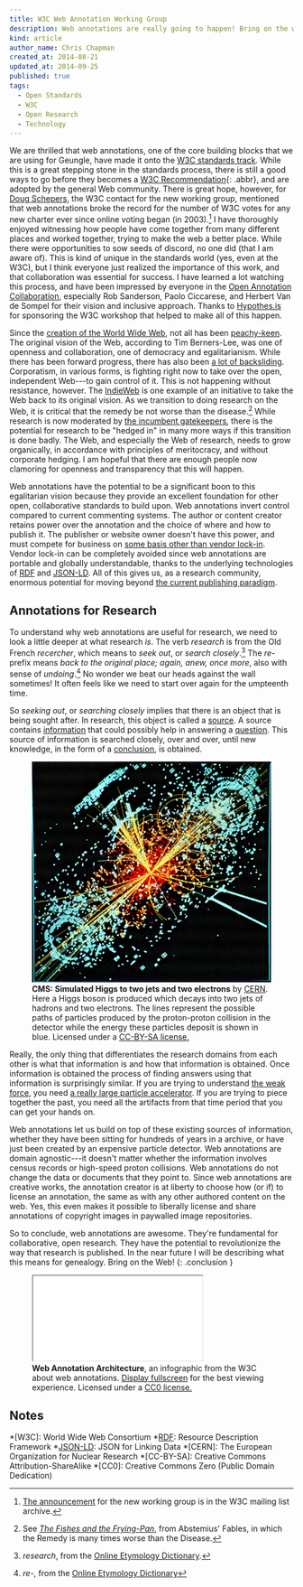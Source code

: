 ```yaml
---
title: W3C Web Annotation Working Group
description: Web annotations are really going to happen! Bring on the web.
kind: article
author_name: Chris Chapman
created_at: 2014-08-21
updated_at: 2014-09-25
published: true
tags:
  - Open Standards
  - W3C
  - Open Research
  - Technology
---
```


We are thrilled that web annotations, one of the core building blocks that we
are using for Geungle, have made it onto the [W3C standards
track][w3c-annotation]. While this is a great stepping stone in the standards
process, there is still a good ways to go before they becomes a [W3C
Recommendation][w3c-rec]{: .abbr}, and are adopted by the general Web
community.  There is great hope, however, for [Doug Schepers][shepazu], the W3C
contact for the new working group, mentioned that web annotations broke the
record for the number of W3C votes for any new charter ever since online voting
began (in <span class="oldstyle">2003</span>).[^w3c-email] I have thoroughly
enjoyed witnessing how people have come together from many different places and
worked together, trying to make the web a better place.  While there were
opportunities to sow seeds of discord, no one did (that I am aware of). This is
kind of unique in the standards world (yes, even at the W3C), but I think
everyone just realized the importance of this work, and that collaboration was
essential for success.  I have learned a lot watching this process, and have
been impressed by everyone in the [Open Annotation Collaboration][oac],
especially Rob Sanderson, Paolo Ciccarese, and Herbert Van de Sompel for their
vision and inclusive approach.  Thanks to [Hypothes.is][h] for sponsoring the
W3C workshop that helped to make all of this happen.


Since the [creation of the World Wide Web][oai8], not all has been
[peachy-keen][pk]. The original vision of the Web, according to Tim
Berners-Lee, was one of openness and collaboration, one of democracy and
egalitarianism. While there has been forward progress, there has also been [a
lot of backsliding][internet-lost]. Corporatism, in various forms, is fighting
right now to take over the open, independent Web---to gain control of it. This
is not happening without resistance, however. The [IndieWeb][iwc] is one
example of an initiative to take the Web back to its original vision. As we
transition to doing research on the Web, it is critical that the remedy be not
worse than the disease.[^fishes] While research is now moderated by [the
incumbent gatekeepers][paradigm], there is the potential for research to be
"hedged in" in many more ways if this transition is done badly. The Web, and
especially the Web of research, needs to grow organically, in accordance with
principles of meritocracy, and without corporate hedging. I am hopeful that
there are enough people now clamoring for openness and transparency that this
will happen. 

<!--MORE-->

Web annotations have the potential to be a significant boon to this egalitarian
vision because they provide an excellent foundation for other open,
collaborative standards to build upon. Web annotations invert control compared
to current commenting systems. The author or content creator retains power over
the annotation and the choice of where and how to publish it. The publisher or
website owner doesn't have this power, and must compete for business on [some
basis other than vendor lock-in][vision]. Vendor lock-in can be completely
avoided since web annotations are portable and globally understandable, thanks
to the underlying technologies of [RDF][RDF] and [JSON-LD][JSON-LD]. All of
this gives us, as a research community, enormous potential for moving beyond
[the current publishing paradigm][paradigm].

## Annotations for Research

To understand why web annotations are useful for research, we need to look a
little deeper at what research _is_. The verb _research_ is from the Old French
<dfn id="def-recercher">recercher</dfn>, which means to _seek out_, or _search
closely_.[^term-research] The <dfn id="def-re-">re-</dfn> prefix means _back to
the original place; again, anew, once more_, also with sense of
_undoing_.[^term-re-] No wonder we beat our heads against the wall sometimes!
It often feels like we need to start over again for the umpteenth time.

So _seeking out_, or _searching closely_ implies that there is an object that
is being sought after. In research, this object is called a [source][S]. A
source contains [information][I] that could possibly help in answering a
[question][Q]. This source of information is searched closely, over and over,
until new knowledge, in the form of a [conclusion][C], is obtained.

<figure about="<%= url_for @item %>higgsboson.jpeg" id="simulated-higgs" class="img" typeof="prov:Entity">
  <link property="prov:wasDerivedFrom" href="http://cds.cern.ch/record/628469" typeof="prov:Entity">
  <img class="static" alt="CMS: Simulated Higgs to two jets and two electrons" src="higgsboson.jpeg" />
  <figcaption class="small">
    <b property="dc:title schema:name">CMS: Simulated Higgs to two jets and two electrons</b>
    by <a href="http://cern.ch" property="cc:attributionName" typeof="schema:Organization" rel="cc:attributionURL dc:creator">CERN</a>.
    <span property="dc:description">Here a Higgs boson is produced which decays
    into two jets of hadrons and two electrons. The lines represent the
    possible paths of particles produced by the proton-proton collision in the
    detector while the energy these particles deposit is shown in blue.</span>
    Licensed under a 
    <a property="cc:license" rel="license" href="http://creativecommons.org/licenses/by-sa/4.0/">CC-BY-SA license.</a>
    <span class="icon-cc"></span><span class="icon-cc-by"></span><span class="icon-cc-sa"></span>
  </figcaption>
</figure>

Really, the only thing that differentiates the research domains from each other
is what that information is and how that information is obtained. Once
information is obtained the process of finding answers using that information
is surprisingly similar. If you are trying to understand [the weak
force][weak-force], you need [a really large particle accelerator][LHC]. If you
are trying to piece together the past, you need all the artifacts from that
time period that you can get your hands on. 

Web annotations let us build on top of these existing sources of information,
whether they have been sitting for hundreds of years in a archive, or have just
been created by an expensive particle detector. Web annotations are domain
agnostic---it doesn't matter whether the information involves census records or
high-speed proton collisions. Web annotations do not change the data or
documents that they point to. Since web annotations are creative works, the
annotation creator is at liberty to choose how (or if) to license an
annotation, the same as with any other authored content on the web. Yes, this
even makes it possible to liberally license and share annotations of copyright
images in paywalled image repositories.

So to conclude, web annotations are awesome. They're fundamental for
collaborative, open research. They have the potential to revolutionize the way
that research is published. In the near future I will be describing what this
means for genealogy. Bring on the Web!
{: .conclusion }

<figure about="<%= url_for @item %>annotation-architecture.svg" vocab="http://purl.org/dc/terms/" id="annotation_architecture" class="section">
  <div class="embed-container wideScreen"> 
    <iframe src="annotation-architecture.svg" class="simple static"></iframe>
  </div>
  <figcaption class="small">
    <b property="title">Web Annotation Architecture</b>,
    <span property="description">an infographic from the W3C about web annotations.</span>
    <a href="annotation-architecture.svg">Display fullscreen</a> for the best
    viewing experience.
    Licensed under a
    <a property="http://creativecommons.org/ns#license" rel="license" href="http://creativecommons.org/publicdomain/zero/1.0/">CC0 license.</a> 
    <span class="icon-cc"></span><span class="icon-cc-zero"></span>
  </figcaption>
</figure>

## Notes

[^term-research]: _research_, from the [Online Etymology Dictionary](http://www.etymonline.com/index.php?term=research).
[^term-re-]: _re-_, from the [Online Etymology Dictionary](http://www.etymonline.com/index.php?term=re-)
[^fishes]: See [_The Fishes and the Frying-Pan_](http://books.google.com/books?id=4UE-AAAAcAAJ&lpg=PA349&ots=74gka8Ll6P&dq=Fables%20of%20Aesop%20and%20Other%20Eminent%20Mythologists%3A%20Abstemius's%20Fables&pg=PA289#v=onepage&q&f=false), from Abstemius' Fables, in which the Remedy is many times worse than the Disease.
[^w3c-email]: [The announcement](http://lists.w3.org/Archives/Public/public-openannotation/2014Aug/0003.html) for the new working group is in the W3C mailing list archive.

[internet-lost]: http://www.theguardian.com/technology/2014/aug/24/internet-lost-its-way-tim-berners-lee-world-wide-web "How the web lost its way–and its founding principles"
[pk]: http://www.oxforddictionaries.com/definition/american_english/peachy-keen 
[RDF]: http://en.wikipedia.org/wiki/Resource_Description_Framework
[JSON-LD]: http://json-ld.org/
[oai8]: /blog/heading-to-oai8/#p[TsrKoa],h[TsrKoa] "A little about the beginnings of the WWW"
[mission]: /company#mission
[vision]: /blog/a-social-business/#p[OvoObm],h[OvoObm,1,2]
[S]: /research/process#data
[I]: /research/process#information
[Q]: /research/process#question
[C]: /research/#p[RifNmw],h[RifNmw,3]
[LHC]: http://home.web.cern.ch/topics/large-hadron-collider "Expensive information"
[weak-force]: http://en.wikipedia.org/wiki/Weak_interaction
[paradigm]: /blog/a-social-business/#p[WtcTwn],h[WtcTwn,2]
[w3c-annotation]: http://www.w3.org/annotation/ "W3C Web Annotation Working Group"
[w3c-rec]: http://www.w3.org/standards/faq#std "What is a W3C Recommendation?"
[shepazu]: http://www.w3.org/People/Schepers/
[oac]: http://www.openannotation.org/
[iwc]: http://indiewebcamp.com/
[corporatism]: http://www.economicpolicyjournal.com/2009/11/explaining-difference-between.html "Capitalism vs Corporatism"
[h]: https://hypothes.is/

*[W3C]: World Wide Web Consortium
*[RDF]: Resource Description Framework
*[JSON-LD]: JSON for Linking Data
*[CERN]: The European Organization for Nuclear Research
*[CC-BY-SA]: Creative Commons Attribution-ShareAlike
*[CC0]: Creative Commons Zero (Public Domain Dedication)
